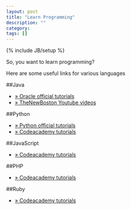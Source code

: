 ```yaml
---
layout: post
title: "Learn Programming"
description: ""
category: 
tags: []
---
```

{% include JB/setup %}

So, you want to learn programming?

Here are some useful links for various languages


##Java

<ul>
    <li><a href="http://docs.oracle.com/javase/tutorial/">» Oracle official tutorials</a></li>
    <li><a href="https://www.youtube.com/playlist?list=PLFE2CE09D83EE3E28">» TheNewBoston Youtube videos</a></li>
</ul>

##Python

<ul>
  <li><a href="https://www.python.org/about/gettingstarted/">» Python official tutorials</a></li>
  <li><a href="http://www.codecademy.com/en/tracks/python">» Codeacademy tutorials</a></li>
</ul>

##JavaScript

<ul>
  <li><a href="http://www.codecademy.com/en/tracks/javascript">» Codeacademy tutorials</a></li>
</ul>

##PHP

<ul>
  <li><a href="http://www.codecademy.com/en/tracks/php">» Codeacademy tutorials</a></li>
</ul>

##Ruby

<ul>
  <li><a href="http://www.codecademy.com/en/tracks/ruby">» Codeacademy tutorials</a></li>
</ul>